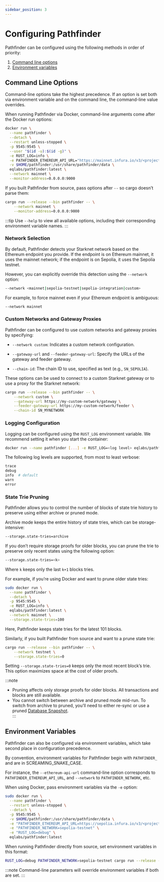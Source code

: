 ```yaml
---
sidebar_position: 3
---
```


# Configuring Pathfinder

Pathfinder can be configured using the following methods in order of priority:

1. [Command line options](#command-line-options)
2. [Environment variables](#environment-variables)

## Command Line Options

Command-line options take the highest precedence. If an option is set both via environment variable and on the command line, the command-line value overrides.

When running Pathfinder via Docker, command-line arguments come after the Docker run options:

```bash
docker run \
  --name pathfinder \
  --detach \
  --restart unless-stopped \
  -p 9545:9545 \
  --user "$(id -u):$(id -g)" \
  -e RUST_LOG=info \
  -e PATHFINDER_ETHEREUM_API_URL="https://mainnet.infura.io/v3/<project-id>" \
  -v $HOME/pathfinder:/usr/share/pathfinder/data \
  eqlabs/pathfinder:latest \
  --network mainnet \
  --monitor-address=0.0.0.0:9000
```

If you built Pathfinder from source, pass options after `--` so cargo doesn’t parse them:

```bash
cargo run --release --bin pathfinder -- \
    --network mainnet \
    --monitor-address=0.0.0.0:9000
```

:::tip
Use `--help` to view all available options, including their corresponding environment variable names.
:::

### Network Selection

By default, Pathfinder detects your Starknet network based on the Ethereum endpoint you provide. If the endpoint is on Ethereum mainnet, it uses the mainnet network; if the endpoint is on Sepolia, it uses the Sepolia testnet. 

However, you can explicitly override this detection using the `--network` option:

```bash
--network <mainnet|sepolia-testnet|sepolia-integration|custom>
```

For example, to force mainnet even if your Ethereum endpoint is ambiguous:

```bash
--network mainnet
```

### Custom Networks and Gateway Proxies

Pathfinder can be configured to use custom networks and gateway proxies by specifying:

* `--network custom`: Indicates a custom network configuration.
    
* `--gateway-url` and `--feeder-gateway-url`: Specify the URLs of the gateway and feeder gateway.
    
* `--chain-id`: The chain ID to use, specified as text (e.g., `SN_SEPOLIA`).
    

These options can be used to connect to a custom Starknet gateway or to use a proxy for the Starknet network:

```bash title="Sample source build with a custom network"
cargo run --release --bin pathfinder -- \
    --network custom \
    --gateway-url https://my-custom-network/gateway \
    --feeder-gateway-url https://my-custom-network/feeder \
    --chain-id SN_MYNETWORK
```


### Logging Configuration

Logging can be configured using the `RUST_LOG` environment variable.
We recommend setting it when you start the container:

```bash
docker run --name pathfinder [...] -e RUST_LOG=<log level> eqlabs/pathfinder:latest
```

The following log levels are supported, from most to least verbose:

```bash
trace
debug
info  # default
warn
error
```

### State Trie Pruning

Pathfinder allows you to control the number of blocks of state trie history to preserve using either archive or pruned mode. 

Archive mode keeps the entire history of state tries, which can be storage-intensive:

```bash
--storage.state-tries=archive
```

If you don’t require storage proofs for older blocks, you can prune the trie to preserve only recent states using the following option:

```bash
--storage.state-tries=<k>
```

Where `k` keeps only the last `k+1` blocks tries.

For example, if you’re using Docker and want to prune older state tries:

```bash
sudo docker run \
  --name pathfinder \
  --detach \
  -p 9545:9545 \
  -e RUST_LOG=info \
  eqlabs/pathfinder:latest \
  --network mainnet \
  --storage.state-tries=100
```
Here, Pathfinder keeps state tries for the latest 101 blocks.

Similarly, if you built Pathfinder from source and want to a prune state trie:

```bash
cargo run --release --bin pathfinder -- \
    --network testnet \
    --storage.state-tries=0
```

Setting `--storage.state-tries=0` keeps only the most recent block’s trie. This option maximizes space at the cost of older proofs.

:::note  
  - Pruning affects only storage proofs for older blocks. All transactions and blocks are still available.  
  - You cannot switch between archive and pruned mode mid-run. To switch from archive to pruned, you’ll need to either re-sync or use a pruned [Database Snapshot](database-snapshots).  
:::

## Environment Variables

Pathfinder can also be configured via environment variables, which take second place in configuration precedence.

By convention, environment variables for Pathfinder begin with `PATHFINDER_` and are in SCREAMING_SNAKE_CASE. 

For instance, the `--ethereum-api-url` command-line option corresponds to `PATHFINDER_ETHEREUM_API_URL`, and `--network` to `PATHFINDER_NETWORK`, etc.

When using Docker, pass environment variables via the `-e` option:

```bash
sudo docker run \
  --name pathfinder \
  --restart unless-stopped \
  --detach \
  -p 9545:9545 \
  -v $HOME/pathfinder:/usr/share/pathfinder/data \
  -e "PATHFINDER_ETHEREUM_API_URL=https://sepolia.infura.io/v3/<project-id>" \
  -e "PATHFINDER_NETWORK=sepolia-testnet" \
  -e "RUST_LOG=debug" \
  eqlabs/pathfinder:latest
```

When running Pathfinder directly from source, set environment variables in this format:

```bash
RUST_LOG=debug PATHFINDER_NETWORK=sepolia-testnet cargo run --release --bin pathfinder
```

:::note
Command-line parameters will override environment variables if both are set.
:::